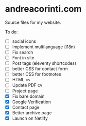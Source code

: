 # andreacorinti.com

Source files for my website.

To do:

- [ ] social icons
- [ ] Implement multilanguage (i18n)
- [ ] Fix search
- [ ] Font in site
- [ ] Post tags (eleventy shortcodes)
- [ ] better CSS for contact form
- [ ] better CSS for footnotes
- [ ] HTML cv
- [ ] Update PDF cv
- [ ] Project page
- [x] Fix bare domain
- [x] Google Verification
- [x] Contact page
- [x] Better archive page
- [x] Launch on Netlify
